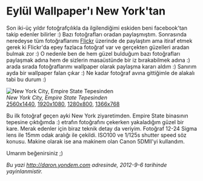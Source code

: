 # Eylül Wallpaper'ı New York'tan 

Son iki-üç yıldır fotoğrafçılıkla da ilgilendiğimi eskiden beni
facebook'tan takip edenler bilirler :) Bazı fotoğrafları oradan
paylaşmıştım. Sonrasında neredeyse tüm fotoğraflarımı
[Flickr](http://www.flickr.com/daronyondem) üzerinde de paylaştım ama
itiraf etmek gerek ki Flickr'da epey fazlaca fotoğraf var ve gerçekten
güzelleri aradan bulmak zor :) O nedenle ben de hem güzel bulduğum bazı
fotoğrafları paylaşmak adına hem de sizlerin masaüstünde bir iz
bırakabilmek adına :) arada sırada fotoğraflarımı wallpaper olarak
paylaşma kararı aldım :) Sanırım ayda bir wallpaper falan çıkar :) Ne
kadar fotoğraf avına gittiğimle de alakalı tabi bu durum :)

![New York City, Empire State
Tepesinden](../media/Eylul_Wallpaperi_New_York/wallpaper.jpg)\
*New York City, Empire State Tepesinden*\
 [2560x1440](../media/Eylul_Wallpaperi_New_York/2560x1440.jpg),
[1920x1080](media/Eylul_Wallpaperi_New_York/1920x1080.jpg),
[1280x800](media/Eylul_Wallpaperi_New_York/1280x800.jpg),
[1366x768](media/Eylul_Wallpaperi_New_York/1366x768.jpg)

Bu ilk fotoğraf geçen ayki New York ziyaretimden. Empire State binasının
tepesine çıktığımda :) etrafın fotoğrafını çekerken yakaladığım güzel
bir kare. Merak edenler için biraz teknik detay da veriyim. Fotoğraf
12-24 Sigma lens ile 15mm odak aralığı ile çekildi. ISO100 ve 1/125s
shutter speed söz konusu. Makine olarak ise ana makinem olan Canon
5DMII'yi kullandım.

Umarım beğenirsiniz ;)


*Bu yazi http://daron.yondem.com adresinde, 2012-9-6 tarihinde yayinlanmistir.*